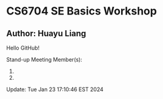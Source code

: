 # CS6704 SE Basics Workshop
## Author: Huayu Liang
Hello GitHub! 

Stand-up Meeting Member(s):

1. 
2. 

Update: Tue Jan 23 17:10:46 EST 2024
